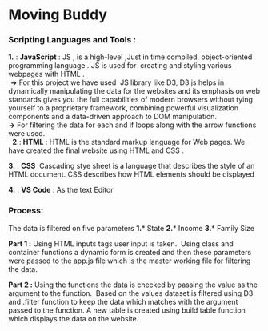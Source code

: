 # Moving Buddy 
### Scripting Languages and Tools :

**1.** : **JavaScript** : JS , is a high-level ,Just in time compiled, object-oriented programming language . JS is used for  creating and styling various webpages with HTML .<BR>
 **->** For this project we have used  JS library like D3, D3.js helps in dynamically manipulating the data for the websites and its emphasis on web standards gives you the full capabilities of modern browsers without tying yourself to a proprietary framework, combining powerful visualization components and a data-driven approach to DOM manipulation. <BR>
**->** For filtering the data for each and if loops along with the arrow functions were used. <BR>
  
**2.**: **HTML** : HTML is the standard markup language for Web pages. We have created the final website using HTML and CSS .

**3.** : **CSS**  Cascading stye sheet is a language that describes the style of an HTML document. CSS describes how HTML elements should be displayed <BR>

**4.** : **VS Code** : As the text Editor 

### Process: ### 

The data is filtered on five parameters 
**1.*** State
**2.*** Income
**3.*** Family Size

**Part 1 :**
Using HTML inputs tags user input is taken.  Using class and container functions a dynamic form is created and then these parameters were passed to the app.js file which is the master working file for filtering the data. <BR>

**Part 2 :** Using the functions the data is checked by passing the value as the argument to the function.  Based on the values dataset is filtered using D3 and .filter function to keep the data which matches with the argument passed to the function. A new table is created using build table function which displays the data on the website. <BR>
